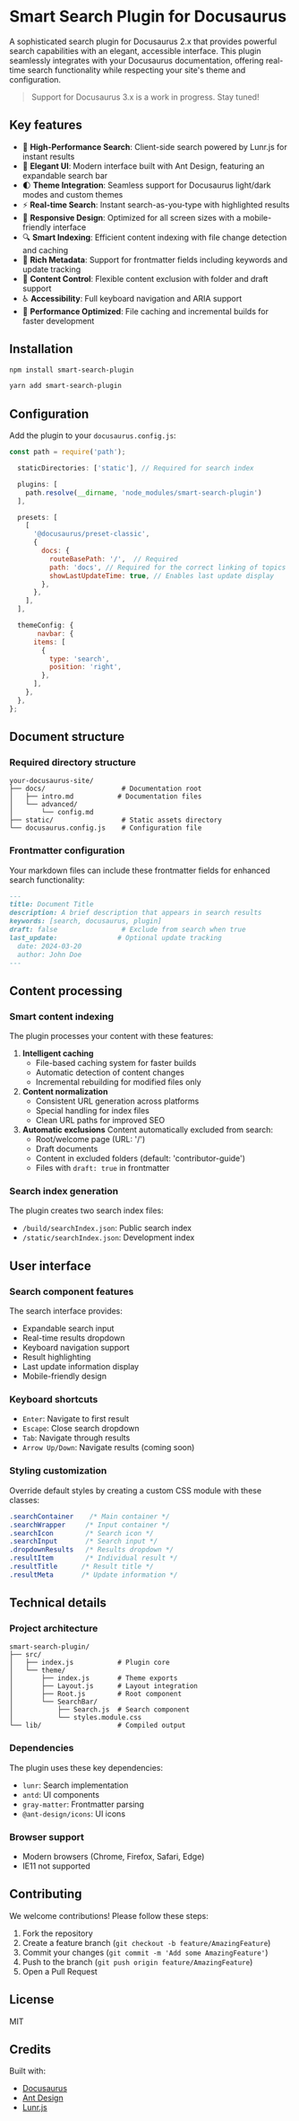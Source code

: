 # Smart Search Plugin for Docusaurus

A sophisticated search plugin for Docusaurus 2.x that provides powerful search capabilities with an elegant, accessible interface. This plugin seamlessly integrates with your Docusaurus documentation, offering real-time search functionality while respecting your site's theme and configuration.

> Support for Docusaurus 3.x is a work in progress.  Stay tuned!

## Key features

- 🚀 **High-Performance Search**: Client-side search powered by Lunr.js for instant results
- 🎨 **Elegant UI**: Modern interface built with Ant Design, featuring an expandable search bar
- 🌓 **Theme Integration**: Seamless support for Docusaurus light/dark modes and custom themes
- ⚡️ **Real-time Search**: Instant search-as-you-type with highlighted results
- 📱 **Responsive Design**: Optimized for all screen sizes with a mobile-friendly interface
- 🔍 **Smart Indexing**: Efficient content indexing with file change detection and caching
- 🎯 **Rich Metadata**: Support for frontmatter fields including keywords and update tracking
- 🚫 **Content Control**: Flexible content exclusion with folder and draft support
- ♿️ **Accessibility**: Full keyboard navigation and ARIA support
- 💨 **Performance Optimized**: File caching and incremental builds for faster development

## Installation

```bash
npm install smart-search-plugin
```

```bash
yarn add smart-search-plugin
```

## Configuration

Add the plugin to your `docusaurus.config.js`:

```jsx
const path = require('path');

  staticDirectories: ['static'], // Required for search index

  plugins: [
    path.resolve(__dirname, 'node_modules/smart-search-plugin')
  ],

  presets: [
    [
      '@docusaurus/preset-classic',
      {
        docs: {
          routeBasePath: '/',  // Required
          path: 'docs', // Required for the correct linking of topics
          showLastUpdateTime: true, // Enables last update display
        },
      },
    ],
  ],

  themeConfig: {
       navbar: {
      items: [
        {
          type: 'search',
          position: 'right',
        },
      ],
    },
  },
};

```

## Document structure

### Required directory structure

```
your-docusaurus-site/
├── docs/                   # Documentation root
│   ├── intro.md           # Documentation files
│   └── advanced/
│       └── config.md
├── static/                 # Static assets directory
└── docusaurus.config.js    # Configuration file

```

### Frontmatter configuration

Your markdown files can include these frontmatter fields for enhanced search functionality:

```markdown
---
title: Document Title
description: A brief description that appears in search results
keywords: [search, docusaurus, plugin]
draft: false                # Exclude from search when true
last_update:               # Optional update tracking
  date: 2024-03-20
  author: John Doe
---

```

## Content processing

### Smart content indexing

The plugin processes your content with these features:

1. **Intelligent caching**
    - File-based caching system for faster builds
    - Automatic detection of content changes
    - Incremental rebuilding for modified files only
2. **Content normalization**
    - Consistent URL generation across platforms
    - Special handling for index files
    - Clean URL paths for improved SEO
3. **Automatic exclusions**
Content automatically excluded from search:
    - Root/welcome page (URL: '/')
    - Draft documents
    - Content in excluded folders (default: 'contributor-guide')
    - Files with `draft: true` in frontmatter

### Search index generation

The plugin creates two search index files:

- `/build/searchIndex.json`: Public search index
- `/static/searchIndex.json`: Development index

## User interface

### Search component features

The search interface provides:

- Expandable search input
- Real-time results dropdown
- Keyboard navigation support
- Result highlighting
- Last update information display
- Mobile-friendly design

### Keyboard shortcuts

- `Enter`: Navigate to first result
- `Escape`: Close search dropdown
- `Tab`: Navigate through results
- `Arrow Up/Down`: Navigate results (coming soon)

### Styling customization

Override default styles by creating a custom CSS module with these classes:

```css
.searchContainer    /* Main container */
.searchWrapper     /* Input container */
.searchIcon        /* Search icon */
.searchInput       /* Search input */
.dropdownResults   /* Results dropdown */
.resultItem        /* Individual result */
.resultTitle      /* Result title */
.resultMeta       /* Update information */

```

## Technical details

### Project architecture

```
smart-search-plugin/
├── src/
│   ├── index.js           # Plugin core
│   └── theme/
│       ├── index.js       # Theme exports
│       ├── Layout.js      # Layout integration
│       ├── Root.js        # Root component
│       └── SearchBar/
│           ├── Search.js  # Search component
│           └── styles.module.css
└── lib/                   # Compiled output

```

### Dependencies

The plugin uses these key dependencies:

- `lunr`: Search implementation
- `antd`: UI components
- `gray-matter`: Frontmatter parsing
- `@ant-design/icons`: UI icons

### Browser support

- Modern browsers (Chrome, Firefox, Safari, Edge)
- IE11 not supported

## Contributing

We welcome contributions! Please follow these steps:

1. Fork the repository
2. Create a feature branch (`git checkout -b feature/AmazingFeature`)
3. Commit your changes (`git commit -m 'Add some AmazingFeature'`)
4. Push to the branch (`git push origin feature/AmazingFeature`)
5. Open a Pull Request

## License

MIT

## Credits

Built with:

- [Docusaurus](https://docusaurus.io/)
- [Ant Design](https://ant.design/)
- [Lunr.js](https://lunrjs.com/)
